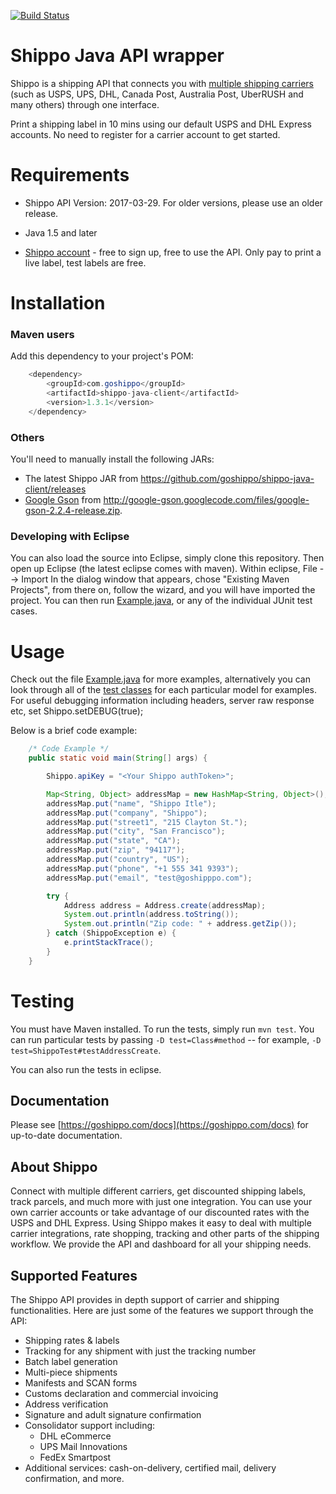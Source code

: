[![Build Status](https://travis-ci.org/goshippo/shippo-java-client.svg?branch=master)](https://travis-ci.org/goshippo/shippo-java-client)

# Shippo Java API wrapper

Shippo is a shipping API that connects you with [multiple shipping carriers](https://goshippo.com/carriers/) (such as USPS, UPS, DHL, Canada Post, Australia Post, UberRUSH and many others) through one interface.

Print a shipping label in 10 mins using our default USPS and DHL Express accounts. No need to register for a carrier account to get started.

Requirements
============

* Shippo API Version: 2017-03-29. For older versions, please use an older release.
* Java 1.5 and later

* [Shippo account](https://goshippo.com/) - free to sign up, free to use the API. Only pay to print a live label, test labels are free.

Installation
============

### Maven users

Add this dependency to your project's POM:
```java
    <dependency>
        <groupId>com.goshippo</groupId>
        <artifactId>shippo-java-client</artifactId>
        <version>1.3.1</version>
    </dependency>
```

### Others

You'll need to manually install the following JARs:

* The latest Shippo JAR from <https://github.com/goshippo/shippo-java-client/releases>
* [Google Gson](http://code.google.com/p/google-gson/) from <http://google-gson.googlecode.com/files/google-gson-2.2.4-release.zip>.

### Developing with Eclipse

You can also load the source into Eclipse, simply clone this repository. Then open up Eclipse (the latest eclipse comes with maven).
Within eclipse, File --> Import
In the dialog window that appears, chose "Existing Maven Projects", from there on, follow the wizard, and you will have imported the project.
You can then run [Example.java](/src/main/java/com/shippo/Example.java), or any of the individual JUnit test cases.


Usage
=====

Check out the file [Example.java](/src/main/java/com/shippo/Example.java) for more examples, alternatively you can look through all of the [test classes](/src/test/java/com/shippo/model) for each particular model for examples.
For useful debugging information including headers, server raw response etc, set Shippo.setDEBUG(true);

Below is a brief code example:
```java
    /* Code Example */
    public static void main(String[] args) {

        Shippo.apiKey = "<Your Shippo authToken>";

        Map<String, Object> addressMap = new HashMap<String, Object>();
		addressMap.put("name", "Shippo Itle");
		addressMap.put("company", "Shippo");
		addressMap.put("street1", "215 Clayton St.");
		addressMap.put("city", "San Francisco");
		addressMap.put("state", "CA");
		addressMap.put("zip", "94117");
		addressMap.put("country", "US");
		addressMap.put("phone", "+1 555 341 9393");
		addressMap.put("email", "test@goshipppo.com");

        try {
            Address address = Address.create(addressMap);
            System.out.println(address.toString());
            System.out.println("Zip code: " + address.getZip());
        } catch (ShippoException e) {
            e.printStackTrace();
        }
    }
```


Testing
=======

You must have Maven installed. To run the tests, simply run `mvn test`. You can run particular tests by passing `-D test=Class#method` -- for example, `-D test=ShippoTest#testAddressCreate`.

You can also run the tests in eclipse.

## Documentation

Please see [https://goshippo.com/docs](https://goshippo.com/docs) for up-to-date documentation.

## About Shippo

Connect with multiple different carriers, get discounted shipping labels, track parcels, and much more with just one integration. You can use your own carrier accounts or take advantage of our discounted rates with the USPS and DHL Express. Using Shippo makes it easy to deal with multiple carrier integrations, rate shopping, tracking and other parts of the shipping workflow. We provide the API and dashboard for all your shipping needs.

## Supported Features

The Shippo API provides in depth support of carrier and shipping functionalities. Here are just some of the features we support through the API:

* Shipping rates & labels
* Tracking for any shipment with just the tracking number
* Batch label generation
* Multi-piece shipments
* Manifests and SCAN forms
* Customs declaration and commercial invoicing
* Address verification
* Signature and adult signature confirmation
* Consolidator support including:
	* DHL eCommerce
	* UPS Mail Innovations
	* FedEx Smartpost
* Additional services: cash-on-delivery, certified mail, delivery confirmation, and more.
